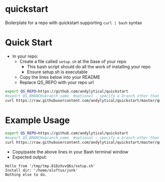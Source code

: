 # quickstart
Boilerplate for a repo with quickstart supporting `curl | bash` syntax

# Quick Start
- In your repo:
  - Create a file called `setup.sh` at the base of your repo
    - This bash script should do all the work of installing your repo
    - Ensure setup.sh is executable
  - Copy the lines below into your README
  - Replace QS_REPO with your repo url
```bash
export QS_REPO=https://github.com/andylytical/quickstart
#export QS_BRANCH=branch_name  #optional - specify a branch other than master
curl https://raw.githubusercontent.com/andylytical/quickstart/master/quickstart.sh | bash
```

# Example Usage
```bash
export QS_REPO=https://github.com/andylytical/quickstart
#export QS_BRANCH=branch_name  #optional - specify a branch other than master
curl https://raw.githubusercontent.com/andylytical/quickstart/master/quickstart.sh | bash
```
- Copy/paste the above lines in your Bash terminal window
- Expected output:
```
Hello from '/tmp/tmp.81DzXvvQ6s/setup.sh'
Install dir: '/home/aloftus/junk'
Nothing else to do.
```

